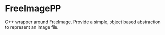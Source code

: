 # FreeImagePP
C++ wrapper around FreeImage. Provide a simple, object based abstraction to represent an image file. 
